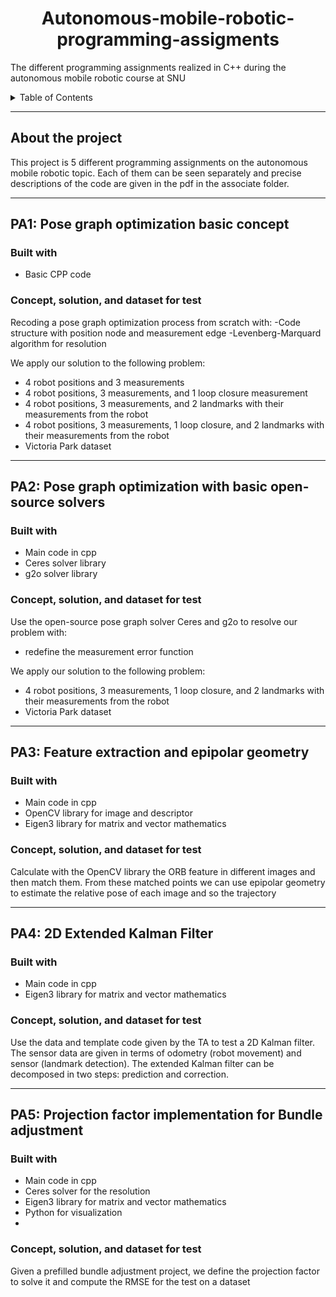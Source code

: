 <h1 align="center">Autonomous-mobile-robotic-programming-assigments</h1>

The different programming assignments realized in C++ during the autonomous mobile robotic course at SNU

<!-- TABLE OF CONTENTS -->
<details>
  <summary>Table of Contents</summary>
  <ol>
    <li>
      <a href="#about-the-project">About The Project</a>
      <ul>
        <li><a href="#built-with">Built With</a></li>
      </ul>
    </li>
    <li>
      <a href="#getting-started">Getting Started</a>
      <ul>
        <li><a href="#prerequisites">Prerequisites</a></li>
        <li><a href="#installation">Installation</a></li>
      </ul>
    </li>
    <li><a href="#usage">Usage</a></li>
    <li><a href="#roadmap">TO DO</a></li>
  </ol>
</details>

<!-- ABOUT THE PROJECT -->
---
## About the project 

This project is 5 different programming assignments on the autonomous mobile robotic topic. Each of them can be seen separately and precise descriptions of the code are given in the pdf in the associate folder.   

---
## PA1:  Pose graph optimization basic concept 

### Built with

* Basic CPP code

### Concept, solution, and dataset for test

Recoding a pose graph optimization process from scratch with: 
	-Code structure with position node and measurement edge 
	-Levenberg-Marquard algorithm for resolution

 We apply our solution to the following problem: 
   - 4 robot positions and 3 measurements
   - 4 robot positions, 3 measurements, and 1 loop closure measurement
   - 4 robot positions, 3 measurements, and 2 landmarks with their measurements from the robot
   - 4 robot positions, 3 measurements, 1 loop closure, and 2 landmarks with their measurements from the robot
   - Victoria Park dataset

---
## PA2: Pose graph optimization with basic open-source solvers

### Built with

* Main code in cpp
* Ceres solver library
* g2o solver library

### Concept, solution, and dataset for test

Use the open-source pose graph solver Ceres and g2o to resolve our problem with:
  - redefine the measurement error function

We apply our solution to the following problem: 
   - 4 robot positions, 3 measurements, 1 loop closure, and 2 landmarks with their measurements from the robot
   - Victoria Park dataset

---
## PA3:  Feature extraction and epipolar geometry

### Built with

* Main code in cpp
* OpenCV library for image and descriptor
* Eigen3 library for matrix and vector mathematics

### Concept, solution, and dataset for test

Calculate with the OpenCV library the ORB feature in different images and then match them.
From these matched points we can use epipolar geometry to estimate the relative pose of each image and so the trajectory

---
## PA4: 2D Extended Kalman Filter

### Built with

* Main code in cpp
* Eigen3 library for matrix and vector mathematics

### Concept, solution, and dataset for test

Use the data and template code given by the TA to test a 2D Kalman filter. The sensor data are given in terms of odometry (robot movement) and sensor (landmark detection). 
The extended Kalman filter can be decomposed in two steps: prediction and correction.

---
## PA5: Projection factor implementation for Bundle adjustment

### Built with

* Main code in cpp
* Ceres solver for the resolution
* Eigen3 library for matrix and vector mathematics
* Python for visualization
* 
### Concept, solution, and dataset for test

Given a prefilled bundle adjustment project, we define the projection factor to solve it and compute the RMSE for the test on a dataset 




